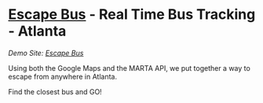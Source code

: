 # [Escape Bus](http://gentle-retreat.herokuapp.com/) - Real Time Bus Tracking - Atlanta

*Demo Site: [Escape Bus](http://gentle-retreat.herokuapp.com/)*

Using both the Google Maps and the MARTA API, we put together a way to escape from anywhere in Atlanta. 

Find the closest bus and GO!
